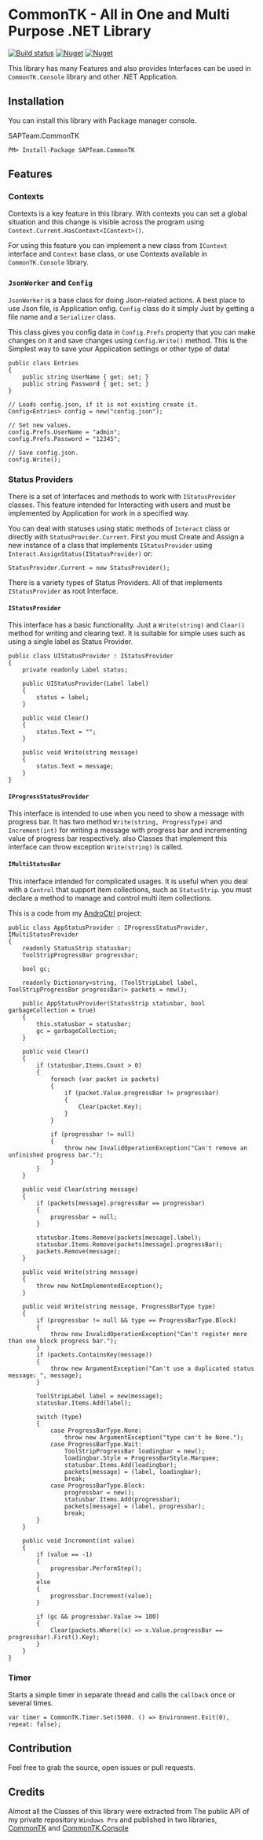 # CommonTK - All in One and Multi Purpose .NET Library

[![Build status](https://ci.appveyor.com/api/projects/status/favd0t4w65nstkbk?svg=true)](https://ci.appveyor.com/project/SAPTeamDEV/commontk)
[![Nuget](https://img.shields.io/nuget/v/SAPTeam.CommonTK)](https://www.nuget.org/packages/SAPTeam.CommonTK)
[![Nuget](https://img.shields.io/nuget/dt/SAPTeam.CommonTK)](https://www.nuget.org/packages/SAPTeam.CommonTK)

This library has many Features and also provides Interfaces can be used in `CommonTK.Console` library and other .NET Application.

## Installation
You can install this library with Package manager console.

SAPTeam.CommonTK
```
PM> Install-Package SAPTeam.CommonTK
```

## Features

### Contexts
Contexts is a key feature in this library. With contexts you can set a global situation and this change is visible across the program using `Context.Current.HasContext<IContext>()`.

For using this feature you can implement a new class from `IContext` interface and `Context` base class, or use Contexts available in `CommonTK.Console` library.

### `JsonWorker` and `Config`
`JsonWorker` is a base class for doing Json-related actions. A best place to use Json file, is Application onfig.
`Config` class do it simply Just by getting a file name and a `Serializer` class.

This class gives you config data in `Config.Prefs` property that you can make changes on it and save changes using `Config.Write()` method.
This is the Simplest way to save your Application settings or other type of data!

```
public class Entries
{
    public string UserName { get; set; }
    public string Password { get; set; }
}

// Loads config.json, if it is not existing create it.
Config<Entries> config = new("config.json");

// Set new values.
config.Prefs.UserName = "admin";
config.Prefs.Password = "12345";

// Save config.json.
config.Write();
```

### Status Providers
There is a set of Interfaces and methods to work with `IStatusProvider` classes.
This feature intended for Interacting with users and must be implemented by Application for work in a specified way.

You can deal with statuses using static methods of `Interact` class or directly with `StatusProvider.Current`.
First you must Create and Assign a new instance of a class that implements `IStatusProvider` using `Interact.AssignStatus(IStatusProvider)` or:
```
StatusProvider.Current = new StatusProvider();
```

There is a variety types of Status Providers. All of that implements `IStatusProvider` as root Interface.

#### `IStatusProvider`
This interface has a basic functionality. Just a `Write(string)` and `Clear()` method for writing and clearing text.
It is suitable for simple uses such as using a single label as Status Provider.

```
public class UIStatusProvider : IStatusProvider
{
    private readonly Label status;

    public UIStatusProvider(Label label)
    {
        status = label;
    }

    public void Clear()
    {
        status.Text = "";
    }

    public void Write(string message)
    {
        status.Text = message;
    }
}
```

#### `IProgressStatusProvider`
This interface is intended to use when you need to show a message with progress bar.
It has two method `Write(string, ProgressType)` and `Increment(int)` for writing a message with progress bar and incrementing value of progress bar respectively.
also Classes that implement this interface can throw exception `Write(string)` is called.

#### `IMultiStatusBar`
This interface intended for complicated usages. It is useful when you deal with a `Control` that support item collections, such as `StatusStrip`.
you must declare a method to manage and control multi item collections.

This is a code from my [AndroCtrl](https://github.com/SAPTeamDEV/AndroCtrl) project:
```
public class AppStatusProvider : IProgressStatusProvider, IMultiStatusProvider
{
	readonly StatusStrip statusbar;
	ToolStripProgressBar progressbar;

	bool gc;

	readonly Dictionary<string, (ToolStripLabel label, ToolStripProgressBar progressBar)> packets = new();

	public AppStatusProvider(StatusStrip statusbar, bool garbageCollection = true)
	{
		this.statusbar = statusbar;
		gc = garbageCollection;
	}

	public void Clear()
	{
		if (statusbar.Items.Count > 0)
		{
			foreach (var packet in packets)
			{
				if (packet.Value.progressBar != progressbar)
				{
					Clear(packet.Key);
				}
			}

			if (progressbar != null)
			{
				throw new InvalidOperationException("Can't remove an unfinished progress bar.");
			}
		}
	}

	public void Clear(string message)
	{
		if (packets[message].progressBar == progressbar)
		{
			progressbar = null;
		}

		statusbar.Items.Remove(packets[message].label);
		statusbar.Items.Remove(packets[message].progressBar);
		packets.Remove(message);
	}

	public void Write(string message)
	{
		throw new NotImplementedException();
	}

	public void Write(string message, ProgressBarType type)
	{
		if (progressbar != null && type == ProgressBarType.Block)
		{
			throw new InvalidOperationException("Can't register more than one block progress bar.");
		}
		if (packets.ContainsKey(message))
		{
			throw new ArgumentException("Can't use a duplicated status message: ", message);
		}

		ToolStripLabel label = new(message);
		statusbar.Items.Add(label);

		switch (type)
		{
			case ProgressBarType.None:
				throw new ArgumentException("type can't be None.");
			case ProgressBarType.Wait:
				ToolStripProgressBar loadingbar = new();
				loadingbar.Style = ProgressBarStyle.Marquee;
				statusbar.Items.Add(loadingbar);
				packets[message] = (label, loadingbar);
				break;
			case ProgressBarType.Block:
				progressbar = new();
				statusbar.Items.Add(progressbar);
				packets[message] = (label, progressbar);
				break;
		}
	}

	public void Increment(int value)
	{
		if (value == -1)
		{
			progressbar.PerformStep();
		}
		else
		{
			progressbar.Increment(value);
		}

		if (gc && progressbar.Value >= 100)
		{
			Clear(packets.Where((x) => x.Value.progressBar == progressbar).First().Key);
		}
	}
}
```

### Timer
Starts a simple timer in separate thread and calls the `callback` once or several times.
```
var timer = CommonTK.Timer.Set(5000. () => Environment.Exit(0), repeat: false);
```

## Contribution
Feel free to grab the source, open issues or pull requests.

## Credits
Almost all the Classes of this library were extracted from The public API of my private repository `Windows Pro` and published in two libraries, [CommonTK](https://github.com/SAPTeamDEV/CommonTK) and [CommonTK.Console](https://github.com/SAPTeamDEV/CommonTK.Console)
